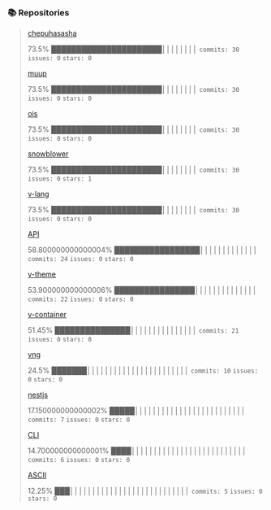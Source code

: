 ### 📚 Repositories


>[chepuhasasha](https://github.com/chepuhasasha/chepuhasasha)
>
>73.5% ██████████████████████││││││││
> `commits: 30`
> `issues: 0`
> `stars: 0`
>
>[muup](https://github.com/chepuhasasha/muup)
>
>73.5% ██████████████████████││││││││
> `commits: 30`
> `issues: 0`
> `stars: 0`
>
>[ois](https://github.com/chepuhasasha/ois)
>
>73.5% ██████████████████████││││││││
> `commits: 30`
> `issues: 0`
> `stars: 0`
>
>[snowblower](https://github.com/chepuhasasha/snowblower)
>
>73.5% ██████████████████████││││││││
> `commits: 30`
> `issues: 0`
> `stars: 1`
>
>[v-lang](https://github.com/chepuhasasha/v-lang)
>
>73.5% ██████████████████████││││││││
> `commits: 30`
> `issues: 0`
> `stars: 0`
>
>[API](https://github.com/chepuhasasha/API)
>
>58.800000000000004% █████████████████│││││││││││││
> `commits: 24`
> `issues: 0`
> `stars: 0`
>
>[v-theme](https://github.com/chepuhasasha/v-theme)
>
>53.900000000000006% ████████████████││││││││││││││
> `commits: 22`
> `issues: 0`
> `stars: 0`
>
>[v-container](https://github.com/chepuhasasha/v-container)
>
>51.45% ███████████████│││││││││││││││
> `commits: 21`
> `issues: 0`
> `stars: 0`
>
>[vng](https://github.com/chepuhasasha/vng)
>
>24.5% ███████│││││││││││││││││││││││
> `commits: 10`
> `issues: 0`
> `stars: 0`
>
>[nestjs](https://github.com/chepuhasasha/nestjs)
>
>17.150000000000002% █████│││││││││││││││││││││││││
> `commits: 7`
> `issues: 0`
> `stars: 0`
>
>[CLI](https://github.com/chepuhasasha/CLI)
>
>14.700000000000001% ████││││││││││││││││││││││││││
> `commits: 6`
> `issues: 0`
> `stars: 0`
>
>[ASCII](https://github.com/chepuhasasha/ASCII)
>
>12.25% ███│││││││││││││││││││││││││││
> `commits: 5`
> `issues: 0`
> `stars: 0`
>
